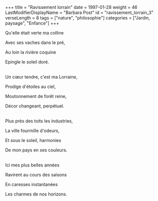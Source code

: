+++
title = "Ravissement lorrain"
date = 1997-01-28
weight = 46
LastModifierDisplayName = "Barbara Post"
id = "ravissement_lorrain_3"
verseLength = 8
tags = ["nature", "philosophie"]
categories = ["Jardin, paysage", "Enfance"]
+++

Qu'elle était verte ma colline

Avec ses vaches dans le pré,

Au loin la rivière coquine

Epingle le soleil doré.

 \
Un cœur tendre, c'est ma Lorraine,

Prodige d'étoiles au ciel,

Moutonnement de forêt reine,

Décor changeant, perpétuel.

 \
Plus près des toits les industries,

La ville fourmille d'odeurs,

Et sous le soleil, harmonies

De mon pays en ses couleurs.

 \
Ici mes plus belles années

Ravirent au cours des saisons

En caresses instantanées

Les charmes de nos horizons.

